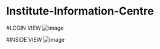 # Institute-Information-Centre


#LOGIN VIEW
![image](https://user-images.githubusercontent.com/53946198/158404289-aad9a1f6-e532-402c-b04e-2334acc5d150.png)



#INSIDE VIEW
![image](https://user-images.githubusercontent.com/53946198/158404368-dfcb6c46-e503-4823-8de5-0f69570771fe.png)
